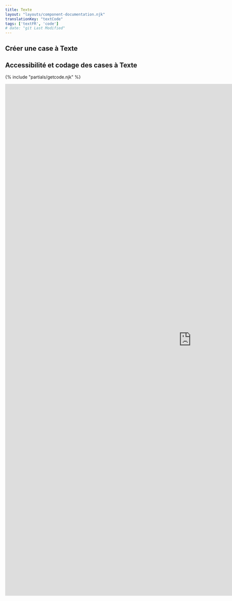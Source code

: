 ```yaml
---
title: Texte
layout: "layouts/component-documentation.njk"
translationKey: "textCode"
tags: ['textFR', 'code']
# date: "git Last Modified"
---
```


## Créer une case à Texte

## Accessibilité et codage des cases à Texte

{% include "partials/getcode.njk" %}

<iframe
  title="iframeTitle"
  src="https://cds-snc.github.io/gcds-components/iframe.html?viewMode=docs&demo=true&singleStory=true&id=components-text--events-properties"
  width="1200"
  height="1650"
  style="display: block; margin: 0 auto;"
  frameBorder="0"
  allow="clipboard-write"
></iframe>

